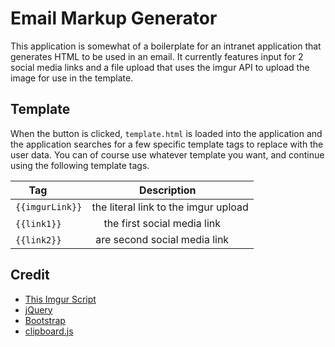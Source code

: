 # Email Markup Generator

This application is somewhat of a boilerplate for an intranet application that generates HTML to be used in an email. It currently features input for 2 social media links and a file upload that uses the imgur API to upload the image for use in the template.

## Template

When the button is clicked, `template.html` is loaded into the application and the application searches for a few specific template tags to replace with the user data. You can of course use whatever template you want, and continue using the following template tags.

| Tag             | Description                          |
| --------------- |:------------------------------------:|
| `{{imgurLink}}` | the literal link to the imgur upload |
| `{{link1}}`     | the first social media link          |
| `{{link2}}`     | are second social media link         |

## Credit

+ [This Imgur Script](https://github.com/pinceladasdaweb/imgur)
+ [jQuery](https://jquery.com/)
+ [Bootstrap](http://getbootstrap.com/)
+ [clipboard.js](https://github.com/zenorocha/clipboard.js)
